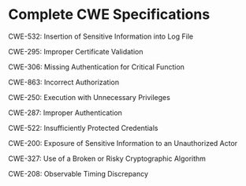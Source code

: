 

# Complete CWE Specifications

CWE-532: Insertion of Sensitive Information into Log File

CWE-295: Improper Certificate Validation

CWE-306: Missing Authentication for Critical Function

CWE-863: Incorrect Authorization

CWE-250: Execution with Unnecessary Privileges

CWE-287: Improper Authentication

CWE-522: Insufficiently Protected Credentials

CWE-200: Exposure of Sensitive Information to an Unauthorized Actor

CWE-327: Use of a Broken or Risky Cryptographic Algorithm

CWE-208: Observable Timing Discrepancy